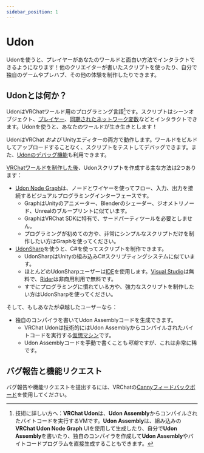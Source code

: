 ```yaml
---
sidebar_position: 1
---
```

# Udon

Udonを使うと、プレイヤーがあなたのワールドと面白い方法でインタラクトできるようになります！他のクリエイターが書いたスクリプトを使ったり、自分で独自のゲームやプレハブ、その他の体験を制作したりできます。

## Udonとは何か？

UdonはVRChatワールド用のプログラミング言語[^1]です。スクリプトはシーンオブジェクト、[プレイヤー](./players)、[同期されたネットワーク変数](./networking)などとインタラクトできます。Udonを使うと、あなたのワールドが生き生きとします！

UdonはVRChat *および* Unityエディターの両方で動作します。ワールドをビルドしてアップロードすることなく、スクリプトをテストしてデバッグできます。また、[Udonのデバッグ機能](debugging-udon-projects)も利用できます。

[VRChatワールドを制作した後](/sdk/)、Udonスクリプトを作成する主な方法は2つあります：
- [Udon Node Graph](./graph)は、ノードとワイヤーを使ってフロー、入力、出力を接続するビジュアルプログラミングインターフェースです。
  - GraphはUnityのアニメーター、Blenderのシェーダー、ジオメトリノード、Unrealのブループリントに似ています。
  - GraphはVRChat SDKに特有で、サードパーティツールを必要としません。
  - プログラミングが初めての方や、非常にシンプルなスクリプトだけを制作したい方はGraphを使ってください。
- [UdonSharp](./udonsharp)を使うと、C#を使ってスクリプトを制作できます。
  - UdonSharpはUnityの組み込みC#スクリプティングシステムに似ています。
  - ほとんどのUdonSharpユーザーは[IDE](https://ja.wikipedia.org/wiki/%E7%B5%B1%E5%90%88%E9%96%8B%E7%99%BA%E7%92%B0%E5%A2%83)を使用します。[Visual Studio](https://visualstudio.microsoft.com/ja/vs/unity-tools/)は無料で、[Rider](https://www.jetbrains.com/ja-jp/rider/)は非商用利用で無料です。
  - すでにプログラミングに慣れている方や、強力なスクリプトを制作したい方はUdonSharpを使ってください。


そして、もしあなたが卓越したユーザーなら：

- 独自のコンパイラを書いてUdon Assemblyコードを生成できます。
  - VRChat Udonは技術的にはUdon Assemblyからコンパイルされたバイトコードを実行する[仮想マシン](https://ja.wikipedia.org/wiki/%E4%BB%AE%E6%83%B3%E3%83%9E%E3%82%B7%E3%83%B3)です。
  - Udon Assemblyコードを手動で書くことも*可能*ですが、これは非常に稀です。

## バグ報告と機能リクエスト
バグ報告や機能リクエストを提出するには、VRChatの[Cannyフィードバックボード](https://vrchat.canny.io/udon)を使用してください。

[^1]: 技術に詳しい方へ：**VRChat Udon**は、**Udon Assembly**からコンパイルされたバイトコードを実行するVMです。**Udon Assembly**は、組み込みの**VRChat Udon Node Graph** UIを使用して生成したり、自分で**Udon Assembly**を書いたり、独自のコンパイラを作成して**Udon Assembly**やバイトコードプログラムを直接生成することもできます。

